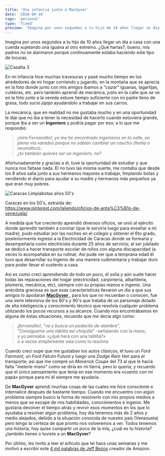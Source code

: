 ```yaml
---
title: 'Una infancia junto a MacGyver'
date: '2020-09-10'
tags: 'personal'
type: 'fixed'
preview: 'Imagina por unos segundos a tu hijo de 10 años llegar un día a casa con una cuerda sujetando una iguana al otro extremo. ¿Qué harías?; bueno, mis padres no se alarmaron porque continuamente estaba haciendo este tipo de locuras...'
---
```

Imagina por unos segundos a tu hijo de 10 años llegar un día a casa con una cuerda sujetando una iguana al otro extremo. ¿Qué harías?; bueno, mis padres no se alarmaron porque continuamente estaba haciendo este tipo de locuras.

<div class="post-container-image">
<img src="/images/infancia_con_macgyver/Casa_.jpg" alt="Casalta 3" class="post-big-image">
</div>

En mi infancia hice muchas travesuras y pasé mucho tiempo en los alrededores de mi hogar corriendo y jugando, en la montaña que se aprecia en la foto donde junto con mis amigos íbamos a *"cazar"*  iguanas, lagartijas, culebras, etc. pero también aprendí de mecánica, justo en la calle que se ve en la foto junto a la vereda estuve tiempo suficiente con mi padre lleno de grasa, todo sucio *jajaja* ayudándolo a trabajar en sus carros.

La mecánica, que en realidad no me gustaba mucho y en una oportunidad le dije que no iba a tener la necesidad de hacerlo cuando estuviera grande, porque iba a ser un **Ingeniero** y podría pagar por eso; a lo que me respondió:

> *¡mira Fernandito!, 
> yo me he encontrado ingenieros en la calle, en plena vía
> varados porque no sabían cambiar un caucho (llanta o neumático).  
> ¿tú también quieres ser un ingeniero, no?*

Afortunadamente y gracias a él, tuve la oportunidad de estudiar y que nunca nos faltase nada. El no tuvo las misma suerte, me contaba que desde los 8 años salía junto a sus hermanos mayores a trabajar, limpiando botas y vendiendo el diario para ayudar a su madre y hermanos más pequeños ya que eran muy pobres.

<div class="post-container-image">
<img src="/images/infancia_con_macgyver/limpiabotas_vzla_50.jpg" alt="Caracas Limpiabotas años 50's" class="post-medium-image">
<p class="post-image-footer"> Caracas en los 50's, extraída de: </br> <a href="https://www.pinterest.com/laliendo/oficios-de-anta%C3%B1o-de-venezuela/">https://www.pinterest.com/laliendo/oficios-de-anta%C3%B1o-de-venezuela/</a> </p> 
</div>

A medida que fue creciendo aprendió diversos oficios, se unió al ejército donde aprendió también a cocinar (que le serviría luego para enseñar a mi madre), pudo estudiar por las noches en el colegio y obtener el 6to grado, posteriormente ingresó a la Electricidad de Caracas donde se formaría y desempeñaría como electricista durante 25 años de servicio; al ser jubilado se dedicó a hacer transporte escolar de niños con alguna discapacidad (a veces lo acompañaba en su rutina). Así pude ver que a temprana edad él tuvo que desarrollar su ingenio de una manera rudimentaria y trabajar duro para poder llevar el sustento a casa.

Así es como crecí aprendiendo de todo un poco, él solía y aún suele hacer todas las reparaciones del hogar (electricidad, carpintería, albañilería, plomería, mecánica, etc), siempre con su propias manos e ingenio. Una anécdota graciosa es que esas características llevaron un día a que sus amigos lo apodaran [**MacGyver**
][macgyver], para los que no recuerdan o conocen, fue una serie televisiva de los 80's y 90's  que trataba de un personaje dotado de alta inteligencia y conocimiento técnico que resolvía cualquier problema utilizando los pocos recursos a su alcance. Cuando nos encontrábamos en alguna de éstas situaciones, recuerdo que me decía algo como:

> *¡fernandito!, "ve y busca un pedacito de alambre*",  
> *"Consígueme una tablita así chiquita"* -señalando con la mano,  
> y yo pensaba: «¿qué hará con una tablita?»  
> o a veces simplemente veía como lo resolvía

Cuando crecí supe que me gustaban los autos clásicos, él tuvo un *Ford Fairmont*, un *Ford Falcón Futura* y luego una *Dodge Ram Van* para el transporte; así que me compré un *Maverick Coupe* del 73 al que le hacía falta "*meterle mano*" como se diría en mi tierra, pero lo quería; y recuerdo que el único pensamiento que tenía en ese momento era «cuento con mi papá» porque para mí él siempre me ayudaría.

De **MacGyver** aprendí muchas cosas de las cuales me hice consciente e internalicé después de bastante tiempo. Cuando me encuentro con algún problema siempre busco la forma de resolverlo con mis propios medios a menos que se escape de mis habilidades, conocimientos e ingenio. Me gustaría devolver el tiempo atrás y revivir esos momentos en los que lo ayudaba a resolver algún problema, hoy día tenemos más de 2 años y medio alejados, debido a la situación conocida de nuestro país (Venezuela) pero tengo la certeza de que pronto nos volveremos a ver. Todos tenemos una historia, hoy quise compartir un poco de la mía, ¿cuál es tu historia? ¿también tienes o tuviste a un **MacGyver**?

Por último, les invito a leer el artículo que leí hace unas semanas y me motivó a escribir este [4 mil palabras de Jeff Bezos][jeff_bezos] creador de Amazon.

[macgyver]: <https://es.wikipedia.org/wiki/MacGyver>
[jeff_bezos]: <https://www.infobae.com/america/eeuu/2020/07/30/jeff-bezos-publico-su-declaracion-de-4000-palabras-ante-el-congreso-de-estados-unidos-una-clase-magistral-sobre-inteligencia-emocional/>